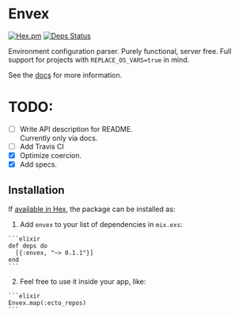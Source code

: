 # Envex

[![Hex.pm](https://img.shields.io/hexpm/v/envex.svg?maxAge=2592000)](https://hex.pm/packages/envex)
[![Deps Status](https://beta.hexfaktor.org/badge/prod/github/cnsa/envex.svg)](https://beta.hexfaktor.org/github/cnsa/envex)

Environment configuration parser. Purely functional, server free.
Full support for projects with `REPLACE_OS_VARS=true` in mind. 

See the [docs](https://hexdocs.pm/envex/) for more information.

# TODO:

- [ ] Write API description for README.  
  Currently only via docs.
- [ ] Add Travis CI
- [x] Optimize coercion.  
- [x] Add specs.  

## Installation

If [available in Hex](https://hex.pm/docs/publish), the package can be installed as:

  1. Add `envex` to your list of dependencies in `mix.exs`:

    ```elixir
    def deps do
      [{:envex, "~> 0.1.1"}]
    end
    ``` 
  2. Feel free to use it inside your app, like:
  
    ```elixir
    Envex.map(:ecto_repos)
    ```
